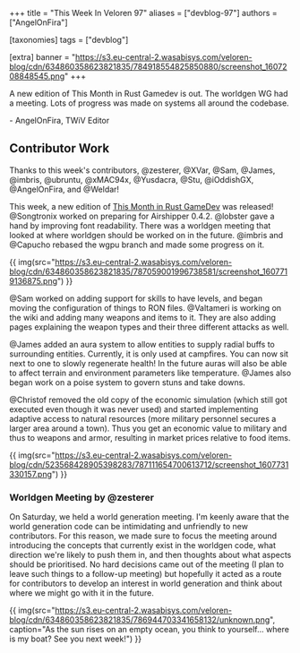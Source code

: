 +++
title = "This Week In Veloren 97"
aliases = ["devblog-97"]
authors = ["AngelOnFira"]

[taxonomies]
tags = ["devblog"]

[extra]
banner = "https://s3.eu-central-2.wasabisys.com/veloren-blog/cdn/634860358623821835/784918554825850880/screenshot_1607208848545.png"
+++

A new edition of This Month in Rust Gamedev is out. The worldgen WG had a
meeting. Lots of progress was made on systems all around the codebase.

\- AngelOnFira, TWiV Editor

## Contributor Work

Thanks to this week's contributors, @zesterer, @XVar, @Sam, @James, @imbris,
@ubruntu, @xMAC94x, @Yusdacra, @Stu, @iOddishGX, @AngelOnFira, and @Weldar!

This week, a new edition of [This Month in Rust
GameDev](https://rust-gamedev.github.io/posts/newsletter-016/) was released!
@Songtronix worked on preparing for Airshipper 0.4.2. @lobster gave a hand by
improving font readability. There was a worldgen meeting that looked at where
worldgen should be worked on in the future. @imbris and @Capucho rebased the
wgpu branch and made some progress on it.

{{
  img(src="https://s3.eu-central-2.wasabisys.com/veloren-blog/cdn/634860358623821835/787059001996738581/screenshot_1607719136875.png")
}}

@Sam worked on adding support for skills to have levels, and began moving the
configuration of things to RON files. @Valtameri is working on the wiki and
adding many weapons and items to it. They are also adding pages explaining the
weapon types and their three different attacks as well.

@James added an aura system to allow entities to supply radial buffs to
surrounding entities. Currently, it is only used at campfires. You can now sit
next to one to slowly regenerate health! In the future auras will also be able
to affect terrain and environment parameters like temperature. @James also began
work on a poise system to govern stuns and take downs.

@Christof removed the old copy of the economic simulation (which still got
executed even though it was never used) and started implementing adaptive access
to natural resources (more military personnel secures a larger area around a
town). Thus you get an economic value to military and thus to weapons and armor,
resulting in market prices relative to food items.

{{
  img(src="https://s3.eu-central-2.wasabisys.com/veloren-blog/cdn/523568428905398283/787111654700613712/screenshot_1607731330157.png")
}}

### Worldgen Meeting by @zesterer

On Saturday, we held a world generation meeting. I'm keenly aware that the world
generation code can be intimidating and unfriendly to new contributors. For this
reason, we made sure to focus the meeting around introducing the concepts that
currently exist in the worldgen code, what direction we're likely to push them
in, and then thoughts about what aspects should be prioritised. No hard
decisions came out of the meeting (I plan to leave such things to a follow-up
meeting) but hopefully it acted as a route for contributors to develop an
interest in world generation and think about where we might go with it in the
future.

{{
  img(src="https://s3.eu-central-2.wasabisys.com/veloren-blog/cdn/634860358623821835/786944703341658132/unknown.png",
  caption="As the sun rises on an empty ocean, you think to yourself... where is my boat? See you next week!")
}}
